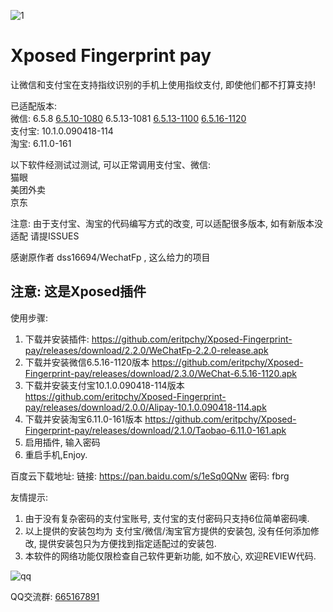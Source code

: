 

![1](https://github.com/eritpchy/Xposed-Fingerprint-pay/raw/master/app/src/main/res/mipmap-xhdpi/ic_launcher.png)
# Xposed Fingerprint pay
让微信和支付宝在支持指纹识别的手机上使用指纹支付, 即使他们都不打算支持!

已适配版本:\
微信: 6.5.8 [6.5.10-1080](https://github.com/eritpchy/Xposed-Fingerprint-pay/releases/download/1.3/weixin6510.apk) 6.5.13-1081 [6.5.13-1100](https://github.com/eritpchy/Xposed-Fingerprint-pay/releases/download/1.4.1/WeChat-6.5.13-1100.apk) [6.5.16-1120](https://github.com/eritpchy/Xposed-Fingerprint-pay/releases/download/2.3.0/WeChat-6.5.16-1120.apk)\
支付宝: 10.1.0.090418-114\
淘宝: 6.11.0-161

以下软件经测试过测试, 可以正常调用支付宝、微信:\
猫眼\
美团外卖\
京东

注意: 由于支付宝、淘宝的代码编写方式的改变, 可以适配很多版本, 如有新版本没适配 请提ISSUES


感谢原作者 dss16694/WechatFp , 这么给力的项目

## 注意: 这是Xposed插件

使用步骤:
1. 下载并安装插件: https://github.com/eritpchy/Xposed-Fingerprint-pay/releases/download/2.2.0/WeChatFp-2.2.0-release.apk
2. 下载并安装微信6.5.16-1120版本 https://github.com/eritpchy/Xposed-Fingerprint-pay/releases/download/2.3.0/WeChat-6.5.16-1120.apk
3. 下载并安装支付宝10.1.0.090418-114版本 https://github.com/eritpchy/Xposed-Fingerprint-pay/releases/download/2.0.0/Alipay-10.1.0.090418-114.apk
4. 下载并安装淘宝6.11.0-161版本 https://github.com/eritpchy/Xposed-Fingerprint-pay/releases/download/2.1.0/Taobao-6.11.0-161.apk
5. 启用插件, 输入密码
6. 重启手机,Enjoy.

百度云下载地址:
链接: https://pan.baidu.com/s/1eSq0QNw 密码: fbrg

友情提示: 
1. 由于没有复杂密码的支付宝账号, 支付宝的支付密码只支持6位简单密码噢.
2. 以上提供的安装包均为 支付宝/微信/淘宝官方提供的安装包, 没有任何添加修改, 提供安装包只为方便找到指定适配过的安装包.
3. 本软件的网络功能仅限检查自己软件更新功能, 如不放心, 欢迎REVIEW代码.

![qq](https://github.com/eritpchy/Xposed-Fingerprint-pay/raw/master/doc/qqGroup.png)

QQ交流群: [665167891](http://shang.qq.com/wpa/qunwpa?idkey=91c2cd8f14532413701607c364f03f43afa1539a24b96b8907c92f3c018894e5)
